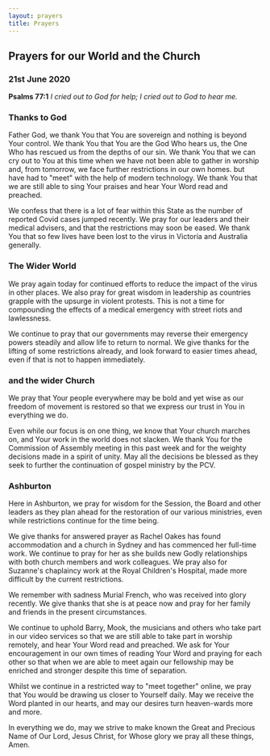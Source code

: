 ```yaml
---
layout: prayers
title: Prayers
---
```

## Prayers for our World and the Church 

### 21st June 2020 

__Psalms 77:1__ _I cried out to God for help; I cried out to God to hear me._

### Thanks to God
Father God, we thank You that You are sovereign and nothing is beyond Your control. We thank You that You are the God Who hears us, the One Who has rescued us from the depths of our sin.
We thank You that we can cry out to You at this time when we have not been able to gather in worship and, from tomorrow, we face further restrictions in our own homes. but have had to "meet" with the help of modern technology. We thank You that we are still able to sing Your praises and hear Your Word read and preached. 

We confess that there is a lot of fear within this State as the number of reported Covid cases jumped recently. We pray for our leaders and their medical advisers, and that the restrictions may soon be eased. We thank You that so few lives have been lost to the virus in Victoria and Australia generally.

### The Wider World ### 
We pray again today for continued efforts to reduce the impact of the virus in other places. We also pray for great wisdom in leadership as countries grapple with the upsurge in violent protests. This is not a time for compounding the effects of a medical emergency with street riots and lawlessness.

We continue to pray that our governments may reverse their emergency powers steadily and allow life to return to normal. We give thanks for the lifting of some restrictions already, and look forward to easier times ahead, even if that is not to happen immediately.

### and the wider Church ###
We pray that Your people everywhere may be bold and yet wise as our freedom of movement is restored so that we express our trust in You in everything we do.

Even while our focus is on one thing, we know that Your church marches on, and Your work in the world does not slacken. We thank You for the Commission of Assembly meeting in this past week and for the weighty decisions made in a spirit of unity. May all the decisions be blessed as they seek to further the continuation of gospel ministry by the PCV.

### Ashburton
Here in Ashburton, we pray for wisdom for the Session, the Board and other leaders as they plan ahead for the restoration of our various ministries, even while restrictions continue for the time being.

We give thanks for answered prayer as Rachel Oakes has found accommodation and a church in Sydney and has commenced her full-time work. We continue to pray for her as she builds new Godly relationships with both church members and work colleagues.
We pray also for Suzanne's chaplaincy work at the Royal Children's Hospital, made more difficult by the current restrictions.

We remember with sadness Murial French, who was received into glory recently. We give thanks that she is at peace now and pray for her family and friends in the present circumstances.

We continue to uphold Barry, Mook, the musicians and others who take part in our video services so that we are still able to take part in worship remotely, and hear Your Word read and preached. We ask for Your encouragement in our own times of reading Your Word and praying for each other so that when we are able to meet again our fellowship may be enriched and stronger despite this time of separation.

Whilst we continue in a restricted way to "meet together" online, we pray that You would be drawing us closer to Yourself daily. May we receive the Word planted in our hearts, and may our desires turn heaven-wards more and more.

In everything we do, may we strive to make known the Great and Precious Name of Our Lord, Jesus Christ, for Whose glory we pray all these things, Amen.
